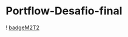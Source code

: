 # Portflow-Desafio-final
 ! [badgeM2T2 ](https://user-images.githubusercontent.com/104787971/176933987-f9cad42a-e87e-46f5-8e22-8ff6e31508d8.png)
